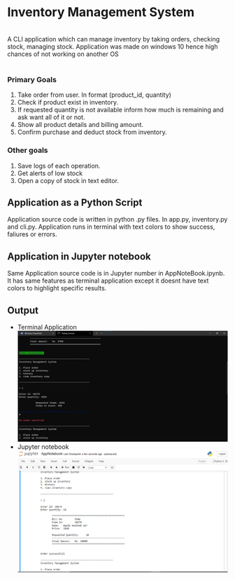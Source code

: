 # Inventory Management System

<br>A CLI application which can manage inventory by taking orders, checking stock, managing stock.
Application was made on windows 10 hence high chances of not working on another OS<br><br>

### Primary Goals

1. Take order from user. In format (product_id, quantity)
2. Check if product exist in inventory.
3. If requested quantity is not available inform how much is remaining and ask want all of it or not.
4. Show all product details and billing amount.
5. Confirm purchase and deduct stock from inventory.

### Other goals

1. Save logs of each operation.
2. Get alerts of low stock
3. Open a copy of stock in text editor.

## Application as a Python Script

Application source code is written in python .py files. In app.py, inventory.py and cli.py.
Application runs in terminal with text colors to show success, faliures or errors.

## Application in Jupyter notebook

Same Application source code is in Jupyter number in AppNoteBook.ipynb. It has same features as terminal application except it doesnt have text colors to highlight specific results.

## Output

- Terminal Application
  <img src="output SS/terminal_1.png" alt="terminal output screenshot" />
- Jupyter notebook
  <img src="output SS/notebook_1.png" alt="jupyter output screenshot"/>
